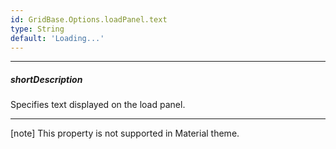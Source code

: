 ```yaml
---
id: GridBase.Options.loadPanel.text
type: String
default: 'Loading...'
---
```

---
##### shortDescription
Specifies text displayed on the load panel.

---

[note] This property is not supported in Material theme.